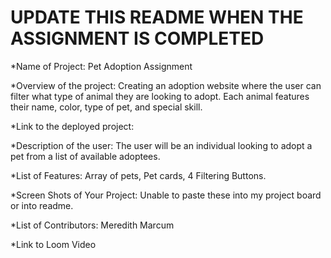 <!-- # Adoption Website

## Setup
* Clone this repo to your exercises directory
* Create a setup branch and push up the usual stuff
* Review the [Instructions](instructions.md) -->

# UPDATE THIS README WHEN THE ASSIGNMENT IS COMPLETED

*Name of Project: Pet Adoption Assignment

*Overview of the project: Creating an adoption website where the user can filter what type of animal they are looking to adopt. Each animal features their name, color, type of pet, and special  skill. 

*Link to the deployed project: 

*Description of the user: The user will be an individual looking to adopt a pet from a list of available adoptees.

*List of Features: Array of pets, Pet cards, 4 Filtering Buttons.

*Screen Shots of Your Project: Unable to paste these into my project board or into readme. 

*List of Contributors: Meredith Marcum

*Link to Loom Video

  
